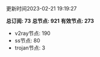更新时间2023-02-21 19:19:27

**总订阅: 73**
**总节点: 921**
**有效节点: 273**
- v2ray节点: 190
- ss节点: 80
- trojan节点: 3
